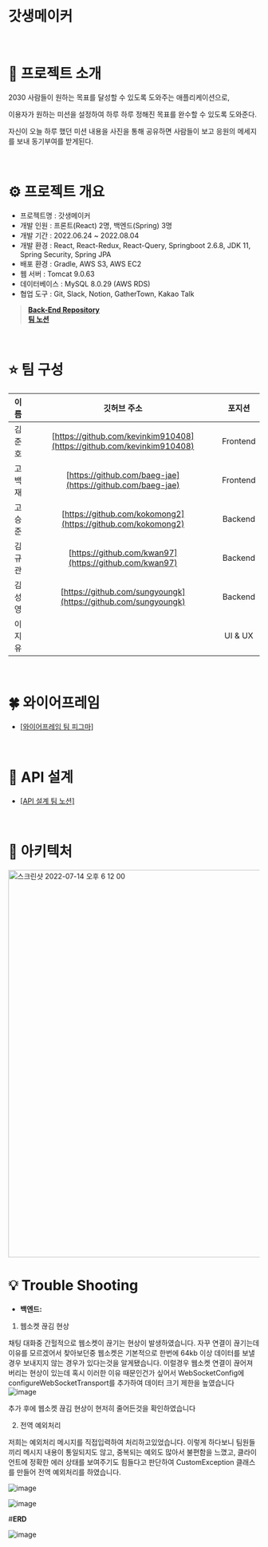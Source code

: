 # 갓생메이커

<br>

# 👏 프로젝트 소개

2030 사람들이 원하는 목표를 달성할 수 있도록 도와주는 애플리케이션으로, 

이용자가 원하는 미션을 설정하여 하루 하루 정해진 목표를 완수할 수 있도록 도와준다. 

자신이 오늘 하루 했던 미션 내용을 사진을 통해 공유하면 사람들이 보고 응원의 메세지를 보내 동기부여를 받게된다.

<br>

# ****⚙️**** 프로젝트 개요

- 프로젝트명 : 갓생메이커
- 개발 인원 : 프론트(React) 2명, 백엔드(Spring) 3명
- 개발 기간 : 2022.06.24 ~ 2022.08.04
- 개발 환경 :  React, React-Redux, React-Query, Springboot 2.6.8, JDK 11, Spring Security, Spring JPA
- 배포 환경 : Gradle, AWS S3, AWS EC2
- 웹 서버 : Tomcat 9.0.63
- 데이터베이스 : MySQL 8.0.29 (AWS RDS)
- 협업 도구 : Git, Slack, Notion, GatherTown, Kakao Talk

>**[Back-End Repository](https://github.com/hacksagona/Project_BackEnd)
><br>
>[팀 노션](https://www.notion.so/5-2de18c593e1e409d817f6ebe79b36bab)**
<br>

# ⭐️ 팀 구성
| 이름     | 깃허브 주소                                                | 포지션     |
|:--------:|:----------------------------------------------------------:|:-----------:|
| 김준호 | [https://github.com/kevinkim910408](https://github.com/kevinkim910408)                     | Frontend     |
| 고백재   | [https://github.com/baeg-jae](https://github.com/baeg-jae)                     | Frontend     |
| 고승준   | [https://github.com/kokomong2](https://github.com/kokomong2) | Backend     |
| 김규관   | [https://github.com/kwan97](https://github.com/kwan97)                     | Backend |
| 김성영   | [https://github.com/sungyoungk](https://github.com/sungyoungk)                     | Backend  |
| 이지유   |                     | UI & UX  |
<br>


# ****🍀**** 와이어프레임

- [[와이어프레임 팀 피그마]](https://www.figma.com/file/jwyyh1kwYKJVD9LoQMnypT/Untitled?node-id=0%3A1)

<br>

# 💛 API 설계

- [[API 설계 팀 노션]](https://www.notion.so/8991a35585474adcb5778b9d38e0e6df?v=0ec066f3839b4309ab13abe09d446377)
<br>

# ****🧩 아키텍처****
<img width="777" alt="스크린샷 2022-07-14 오후 6 12 00" src="https://user-images.githubusercontent.com/101084642/178947459-17940308-dbe9-4ebc-a2dd-f02de3e97ac1.png">

<br>

# ****💡 Trouble Shooting****
- **백엔드:**

1. 웹소켓 끊김 현상

채팅 대화중 간헐적으로 웹소켓이 끊기는 현상이 발생하였습니다. 
자꾸 연결이 끊기는데 이유를 모르겠어서 찾아보던중
웹소켓은 기본적으로 한번에 64kb 이상 데이터를 보낼 경우 보내지지 않는 경우가 있다는것을 알게됐습니다.
이럴경우 웹소켓 연결이 끊어져 버리는 현상이 있는데 혹시 이러한 이유 때문인건가 싶어서
WebSocketConfig에 configureWebSocketTransport를 추가하여 데이터 크기 제한을 높였습니다
![image](https://user-images.githubusercontent.com/105098279/182486382-0670a25f-dc87-4cef-a529-56a58106fcdc.png)

추가 후에 웹소켓 끊김 현상이 현저히 줄어든것을 확인하였습니다

2. 전역 예외처리

저희는 예외처리 메시지를 직접입력하여 처리하고있었습니다.
이렇게 하다보니 팀원들끼리 메시지 내용이 통일되지도 않고,
중복되는 예외도 많아서 불편함을 느꼈고,
클라이언트에 정확한 에러 상태를 보여주기도 힘들다고 판단하여
CustomException 클래스를 만들어 전역 예외처리를 하였습니다.

![image](https://user-images.githubusercontent.com/105098279/182487460-8ed579b9-d63e-4f07-8411-b52e075dba37.png)

![image](https://user-images.githubusercontent.com/105098279/182487492-16458d8d-a941-4a33-8b0b-16c1f7850697.png)

#****ERD****

![image](https://user-images.githubusercontent.com/105098279/182766920-eabc1515-e7d9-45f2-8707-f295473c21cc.png)


<br>

<!-- # ****💡 Trouble Shooting****
1. - **프론트엔드:**
    - **싱글페이지 어플리케이션에서 번들 사이즈가 커지면 로딩속도나 성능면에서 문제가 생길 수고, 모든 페이지를 처음부터 불러올 필요가 있을까 하는 생각이 있었습니다.**
        - **검색을 통해, 지금 사용하는 코드가 아닌 코드는 나중에 불러와 사용할 수 가 있는 코드 스플리팅이 있다고 해서 도입하여 페이지별 로딩속도를 개선하였습니다.**
        - **정확히는 페이스북에서  추천하는 Loadable Components를 사용하여 코드 스플리팅을 진행하였습니다.**
        ![zxc](https://user-images.githubusercontent.com/59503331/178904370-d7e2c699-d718-400a-8b15-74f3c5188c5c.PNG)          
        - **닉네임가입 페이지에서 닉네임 최대길이와, 현재길이를 보여주기위해 div태그 안에 input의 border를 안보이게해서 만들었는데, input을 focusing 했을때 상위 태그인 div에 접근을 하는 방법이 필요했습니다.**
        - **검색을 통해 &:focus-within 이라는 가상클래스를 찾아내어서 상위태그에 접근하여 스타일링을 적용했습니다.**
        ![asasd](https://user-images.githubusercontent.com/59503331/178904368-02b1a738-765d-4a59-9923-f575851a5af9.PNG) -->
            

